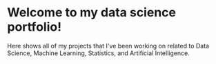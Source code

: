 # Welcome to my data science portfolio!
Here shows all of my projects that I've been working on related to Data Science, Machine Learning, Statistics, and Artificial Intelligence.
